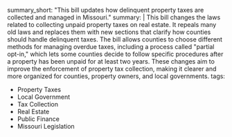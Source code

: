 summary_short: "This bill updates how delinquent property taxes are collected and managed in Missouri."
summary: |
  This bill changes the laws related to collecting unpaid property taxes on real estate. It repeals many old laws and replaces them with new sections that clarify how counties should handle delinquent taxes. The bill allows counties to choose different methods for managing overdue taxes, including a process called "partial opt-in," which lets some counties decide to follow specific procedures after a property has been unpaid for at least two years. These changes aim to improve the enforcement of property tax collection, making it clearer and more organized for counties, property owners, and local governments.
tags:
  - Property Taxes
  - Local Government
  - Tax Collection
  - Real Estate
  - Public Finance
  - Missouri Legislation
